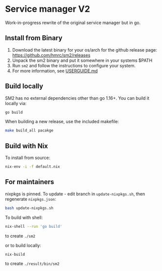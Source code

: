 # Service manager V2
Work-in-progress rewrite of the original service manager but in go.

## Install from Binary

1. Download the latest binary for your os/arch for the github release page:
https://github.com/hmrc/sm2/releases
2. Unpack the sm2 binary and put it somewhere in your systems $PATH
3. Run `sm2` and follow the instructions to configure your system.
4. For more information, see [USERGUIDE.md](USERGUIDE.md)

## Build locally
SM2 has no external dependencies other than go 1.16+. You can build it locally via:

```bash
go build
```
When building a new release, use the included makefile:
```bash
make build_all pacakge
```

## Build with Nix

To install from source:

```bash
nix-env -i -f default.nix
```

## For maintainers

nixpkgs is pinned. To update - edit branch in `update-nixpkgs.sh`, then regenerate `nixpkgs.json`:

```bash
bash update-nixpkgs.sh
```

To build with shell:
```bash
nix-shell --run 'go build'
```
to create `./sm2`

or to build locally:

```bash
nix-build
```
to create `./result/bin/sm2`
